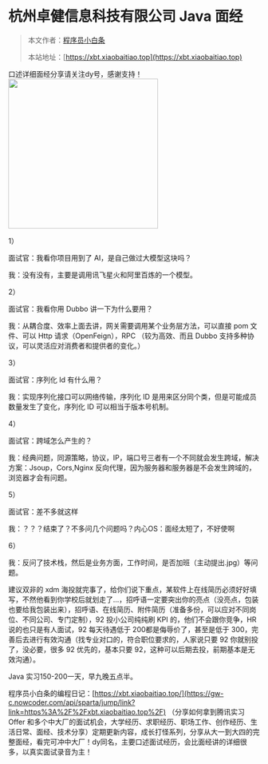 # 杭州卓健信息科技有限公司  Java 面经

> 本文作者：[程序员小白条](https://github.com/luoye6)
>
> 本站地址：[https://xbt.xiaobaitiao.top](https://xbt.xiaobaitiao.top)

口述详细面经分享请关注dy号，感谢支持！
<img src="https://pic.yupi.icu/5563/202507082004834.png" width="300" height="300" />

1）

面试官：我看你项目用到了 AI，是自己做过大模型这块吗？

我：没有没有，主要是调用讯飞星火和阿里百炼的一个模型。

2）

面试官：我看你用 Dubbo 讲一下为什么要用？

我：从耦合度、效率上面去讲，网关需要调用某个业务层方法，可以直接 pom 文件、可以 Http 请求（OpenFeign），RPC （较为高效、而且 Dubbo 支持多种协议，可以灵活应对消费者和提供者的变化。）

3）

面试官：序列化 Id 有什么用？

我：实现序列化接口可以网络传输，序列化 ID 是用来区分同个类，但是可能成员数量发生了变化，序列化 ID 可以相当于版本号机制。

4）

面试官：跨域怎么产生的？

我：经典问题，同源策略，协议，IP，端口号三者有一个不同就会发生跨域，解决方案：Jsoup，Cors,Nginx 反向代理，因为服务器和服务器是不会发生跨域的，浏览器才会有问题。

5）

面试官：差不多就这样

我：？？？结束了？不多问几个问题吗？内心OS：面经太短了，不好使啊

6）

我：反问了技术栈，然后是业务方面，工作时间，是否加班（主动提出.jpg）等问题。



建议双非的 xdm 海投就完事了，给你们说下重点，某软件上在线简历必须好好填写，不然他看到你学校后就划走了...，招呼语一定要突出你的亮点（没亮点，包装也要给我包装出来），招呼语、在线简历、附件简历（准备多份，可以应对不同岗位、不同公司、专门定制），92 投小公司纯纯刷 KPI 的，他们不会跟你竞争，HR 说的也只是有人面试，92 每天待遇低于 200都是侮辱价了，甚至是低于 300，完善后去进行有效沟通（找专业对口的，符合职位要求的，人家说只要 92 你就别投了，没必要，很多 92 优先的，基本只要 92，这种可以后期去投，前期基本是无效沟通）。



Java 实习150-200一天，早九晚五点半。



程序员小白条的编程日记：[https://xbt.xiaobaitiao.top/](https://gw-c.nowcoder.com/api/sparta/jump/link?link=https%3A%2F%2Fxbt.xiaobaitiao.top%2F) （分享如何拿到腾讯实习 Offer 和多个中大厂的面试机会，大学经历、求职经历、职场工作、创作经历、生活日常、面经、技术分享）定期更新内容，成长打怪系列，分享从大一到大四的完整面经，看完可冲中大厂！dy同名，主要口述面试经历，会比面经讲的详细很多，以真实面试录音为主！

